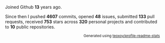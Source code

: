 Joined Github **13** years ago.

Since then I pushed **4607** commits, opened **48** issues, submitted **133** pull requests, received **753** stars across **320** personal projects and contributed to **10** public repositories.

<p align="right"><sub>Generated using <a href="https://github.com/marketplace/actions/profile-readme-stats">teoxoy/profile-readme-stats</a></sub></p>
